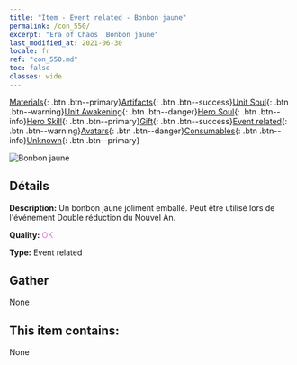 ```yaml
---
title: "Item - Event related - Bonbon jaune"
permalink: /con_550/
excerpt: "Era of Chaos  Bonbon jaune"
last_modified_at: 2021-06-30
locale: fr
ref: "con_550.md"
toc: false
classes: wide
---
```

 [Materials](/ItemsFR/){: .btn .btn--primary}[Artifacts](/ItemsFR/Artifacts/){: .btn .btn--success}[Unit Soul](/ItemsFR/UnitSoul/){: .btn .btn--warning}[Unit Awakening](/ItemsFR/UnitAwakening/){: .btn .btn--danger}[Hero Soul](/ItemsFR/HeroSoul/){: .btn .btn--info}[Hero Skill](/ItemsFR/HeroSkill/){: .btn .btn--primary}[Gift](/ItemsFR/Gift/){: .btn .btn--success}[Event related](/ItemsFR/Events/){: .btn .btn--warning}[Avatars](/ItemsFR/Avatars/){: .btn .btn--danger}[Consumables](/ItemsFR/Consumables/){: .btn .btn--info}[Unknown](/ItemsFR/Unknown/){: .btn .btn--primary}

 ![Bonbon jaune](/images/t/i_10036.png)

## Détails
 **Description:** Un bonbon jaune joliment emballé. Peut être utilisé lors de l'événement Double réduction du Nouvel An.

 **Quality:** <span style="color: #DA70D6">OK</span>

 **Type:** Event related

## Gather

  None

## This item contains:

  None

